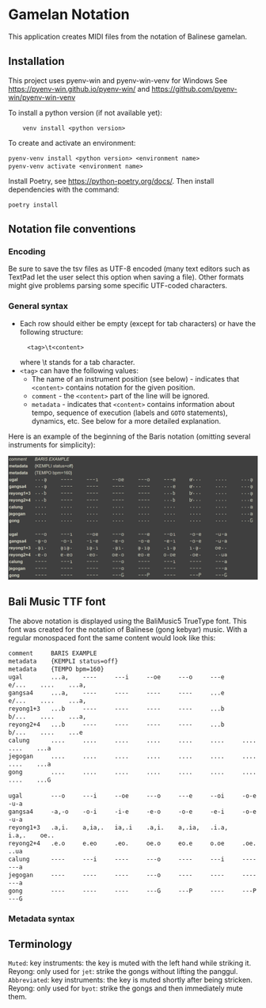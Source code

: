 # Gamelan Notation
This application creates MIDI files from the notation of Balinese gamelan.

## Installation
This project uses pyenv-win and pyenv-win-venv for Windows
See https://pyenv-win.github.io/pyenv-win/ and https://github.com/pyenv-win/pyenv-win-venv

To install a python version (if not available yet):
```
    venv install <python version>
```

To create and activate an environment:

```
pyenv-venv install <python version> <environment name>
pyenv-venv activate <environment name>
```
Install Poetry, see https://python-poetry.org/docs/. Then install dependencies with the command:
```
poetry install
```

## Notation file conventions
### Encoding
Be sure to save the tsv files as UTF-8 encoded (many text editors such as TextPad let the user select this option when saving a file). Other formats might give problems parsing some specific UTF-coded characters.

### General syntax
- Each row should either be empty (except for tab characters) or have the following structure:
  ```
    <tag>\t<content>
  ```
  where \t stands for a tab character.
- `<tag>` can have the following values:
    - The name of an instrument position (see below) - indicates that `<content>` contains notation for the given position.
    - `comment` - the `<content>` part of the line will be ignored.
    - `metadata` - indicates that `<content>` contains information about tempo, sequence of execution (labels and `GOTO` statements), dynamics, etc. See below for a more detailed explanation.

Here is an example of the beginning of the Baris notation (omitting several instruments for simplicity):


![balifont_notation_example.png](balifont_notation_example.png)

## Bali Music TTF font
The above notation is displayed using the BaliMusic5 TrueType font. This font was created for the notation of Balinese (gong kebyar) music. With a regular monospaced font the same content would look like this:


```
comment     BARIS EXAMPLE
metadata    {KEMPLI status=off}                                
metadata    {TEMPO bpm=160}                                
ugal        ...a,    ----     ---i     --oe     ---o     ---e     e/...    ....    ...a,
gangsa4     ...a,    ----     ----     ----     ----     ...e     e/...    ....    ...a,
reyong1+3   ...b     ----     ----     ----     ----     ...b     b/...    ....    ...a,
reyong2+4   ...b     ----     ----     ----     ----     ...b     b/...    ....    ...e
calung      ....     ....     ....     ....     ....     ....     ....     ....    ...a
jegogan     ....     ....     ....     ....     ....     ....     ....     ....    ...a
gong        ....     ....     ....     ....     ....     ....     ....     ....    ...G
    
ugal        ---o     ---i     --oe     ---o     ---e     --oi     -o-e     -u-a
gangsa4     -a,-o    -o-i     -i-e     -e-o     -o-e     -e-i     -o-e     -u-a
reyong1+3   .a,i.    a,ia,.   ia,.i    .a,i.    a,.ia,   .i.a,    i.a,.    oe..
reyong2+4   .e.o     e.eo     .eo.     oe.o     eo.e     o.oe     .oe.     ..ua
calung      ----     ---i     ----     ---o     ----     ---i     ----     ---a
jegogan     ----     ----     ----     ---o     ----     ----     ----     ---a
gong        ----     ----     ----     ---G     ---P     ----     ---P     ---G

```


### Metadata syntax



## Terminology
`Muted`: key instruments: the key is muted with the left hand while striking it. Reyong: only used for `jet`: strike the gongs without lifting the panggul.
`Abbreviated`: key instruments: the key is muted shortly after being stricken. Reyong: only used for `byot`: strike the gongs and then immediately mute them.

